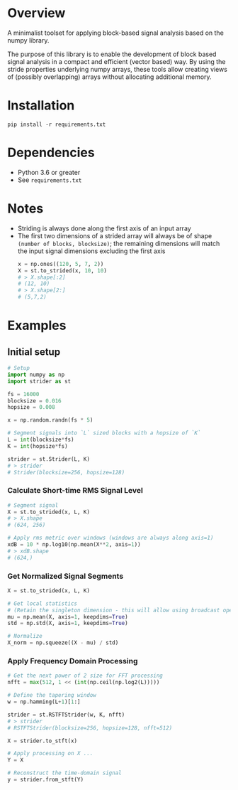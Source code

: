 # Overview
A minimalist toolset for applying block-based signal analysis based
on the numpy library.


The purpose of this library is to enable the development of block based signal
analysis in a compact and efficient (vector based) way. By using the stride
properties underlying numpy arrays, these tools allow creating views of
(possibly overlapping) arrays without allocating additional memory.


# Installation

`pip install -r requirements.txt`

# Dependencies
* Python 3.6 or greater
* See `requirements.txt`

# Notes

* Striding is always done along the first axis of an input array
* The first two dimensions of a strided array will always be of shape `(number of
  blocks, blocksize)`; the remaining dimensions will match the input signal
  dimensions excluding the first axis
  ```python
  x = np.ones((120, 5, 7, 2))
  X = st.to_strided(x, 10, 10)
  # > X.shape[:2]
  # (12, 10)
  # > X.shape[2:]
  # (5,7,2)
  ```

# Examples

## Initial setup
```python
# Setup
import numpy as np
import strider as st

fs = 16000
blocksize = 0.016
hopsize = 0.008

x = np.random.randn(fs * 5)

# Segment signals into `L` sized blocks with a hopsize of `K`
L = int(blocksize*fs)
K = int(hopsize*fs)

strider = st.Strider(L, K)
# > strider
# Strider(blocksize=256, hopsize=128)
```
### Calculate Short-time RMS Signal Level
```python
# Segment signal
X = st.to_strided(x, L, K)
# > X.shape
# (624, 256)

# Apply rms metric over windows (windows are always along axis=1)
xdB = 10 * np.log10(np.mean(X**2, axis=1))
# > xdB.shape
# (624,)
```

### Get Normalized Signal Segments

```python
X = st.to_strided(x, L, K)

# Get local statistics
# (Retain the singleton dimension - this will allow using broadcast operations)
mu = np.mean(X, axis=1, keepdims=True)
std = np.std(X, axis=1, keepdims=True)

# Normalize
X_norm = np.squeeze((X - mu) / std)
```

### Apply Frequency Domain Processing
```python
# Get the next power of 2 size for FFT processing
nfft = max(512, 1 << (int(np.ceil(np.log2(L)))))

# Define the tapering window
w = np.hamming(L+1)[1:]

strider = st.RSTFTStrider(w, K, nfft)
# > strider
# RSTFTStrider(blocksize=256, hopsize=128, nfft=512)

X = strider.to_stft(x)

# Apply processing on X ...
Y = X

# Reconstruct the time-domain signal
y = strider.from_stft(Y)
```
